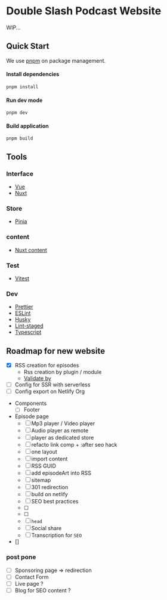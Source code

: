# Double Slash Podcast Website

WIP...

## Quick Start

We use [pnpm](https://pnpm.io) on package management.

#### Install dependencies

```
pnpm install
```

#### Run dev mode

```
pnpm dev
```


#### Build application

```
pnpm build
```


## Tools

### Interface

- [Vue](https://vuejs.org/)
- [Nuxt](https://v3.nuxtjs.org/)

### Store

- [Pinia](https://pinia.vuejs.org/)

### content

- [Nuxt content](https://content.nuxtjs.org/)

### Test

- [Vitest](https://vitest.dev/)

### Dev

- [Prettier](https://prettier.io/)
- [ESLint](https://eslint.org/)
- [Husky](https://github.com/typicode/husky)
- [Lint-staged](https://github.com/okonet/lint-staged)
- [Typescript](https://www.typescriptlang.org/)



## Roadmap for new website

- [x] RSS creation for episodes
  - Rss creation by plugin / module
  - [Validate by](https://podba.se/validate/)
- [ ] Config for SSR with serverless
- [ ] Config export on Netlify Org
- Components
  - [ ] Footer
- Episode page
  - [ ] Mp3 player / Video player
  - [ ] Audio player as remote 
  - [ ] player as dedicated store
  - [ ] refacto link comp + :after seo hack
  - [ ] one layout
  - [ ] import content
  - [ ] RSS GUID
  - [ ] add episodeArt into RSS
  - [ ] sitemap
  - [ ] 301 redirection
  - [ ] build on netlify 
  - [ ] SEO best practices
  - [ ] 
  - [ ] 
  - [ ] `head`
  - [ ] Social share
  - [ ] Transcription for `SEO`

- []

### post pone
- [ ] Sponsoring page => redirection
- [ ] Contact Form
- [ ] Live page ?
- [ ] Blog for SEO content ?
<!-- - [ ]
- [ ]
- [ ] -->
<!-- - 
- [ ]
- [ ]
- [ ]
- [ ]
- [ ]
- [ ]
- [ ]
- [ ]
- [ ]
- [ ] -->

